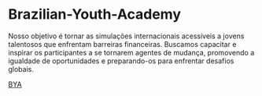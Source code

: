 # Brazilian-Youth-Academy  

Nosso objetivo é tornar as simulações internacionais acessíveis a jovens talentosos que enfrentam barreiras financeiras. Buscamos capacitar e inspirar os participantes a se tornarem agentes de mudança, promovendo a igualdade de oportunidades e preparando-os para enfrentar desafios globais.

[BYA](https://brazilianyouthacademy.org)
